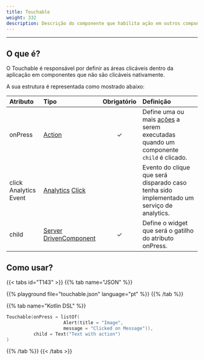 ```yaml
---
title: Touchable
weight: 332
description: Descrição do componente que habilita ação em outros componentes.
---
```


---

## O que é?

O Touchable é responsável por definir as áreas clicáveis dentro da aplicação em componentes que não são clicáveis nativamente.

A sua estrutura é representada como mostrado abaixo: 

<table>
  <thead>
    <tr>
      <th style="text-align:left"><strong>Atributo</strong>
      </th>
      <th style="text-align:left"><strong>Tipo</strong>
      </th>
      <th style="text-align:center">Obrigat&#xF3;rio</th>
      <th style="text-align:left"><strong>Defini&#xE7;&#xE3;o</strong>
      </th>
    </tr>
  </thead>
  <tbody>
    <tr>
      <td style="text-align:left">onPress</td>
      <td style="text-align:left"><a href="../acoes/">Action</a>
      </td>
      <td style="text-align:center">&#x2713;</td>
      <td style="text-align:left">Define uma ou mais <a href="https://app.gitbook.com/@zup-products/s/beagle/~/drafts/-MAl4cryxfmV2ZeK3BVb/api/api-acoes">a&#xE7;&#xF5;es</a> a
        serem executadas quando um componente <code>child</code> &#xE9; clicado.</td>
    </tr>
    <tr>
      <td style="text-align:left">
        click Analytics Event
      </td>
      <td style="text-align:left">
        <a href="../analytics#opcao-click">Analytics</a>
        <a href="../analytics#opcao-click">Click</a>
      </td>
      <td style="text-align:center"></td>
      <td style="text-align:left">
        Evento do clique que ser&#xE1; disparado caso tenha sido implementado
          um servi&#xE7;o de analytics.
      </td>
    </tr>
    <tr>
      <td style="text-align:left">child</td>
      <td style="text-align:left">
        <a href="../widget">Server</a>
        <a href="../widget">DrivenComponent</a>
      </td>
      <td style="text-align:center">&#x2713;</td>
      <td style="text-align:left">Define o widget que ser&#xE1; o gatilho do atributo onPress.<strong></strong>
      </td>
    </tr>
  </tbody>
</table>

## Como usar?

{{< tabs id="T143" >}}
{{% tab name="JSON" %}}
<!-- json-playground:touchable.json
{
  "_beagleComponent_": "beagle:touchable",
  "onPress": [
    {
      "_beagleAction_": "beagle:alert",
      "message": "This is a touchable!"
    }
  ],
  "child":
  {
  "_beagleComponent_": "beagle:text",
  "text": "Text with action"
}
}
-->
{{% playground file="touchable.json" language="pt" %}}
{{% /tab %}}

{{% tab name="Kotlin DSL" %}}
```kotlin
Touchable(onPress = listOf(
			         Alert(title = "Image", 
                     message = "Clicked on Message")),
          child = Text("Text with action")
)
```
{{% /tab %}}
{{< /tabs >}}
